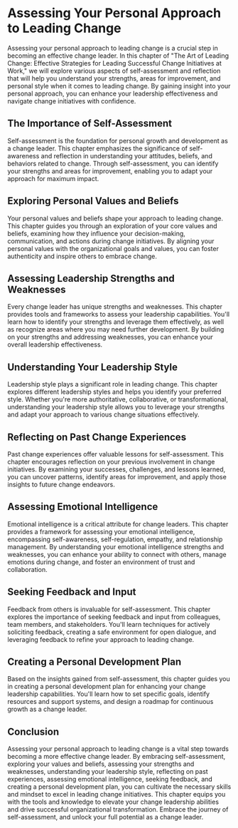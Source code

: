 Assessing Your Personal Approach to Leading Change
=============================================================

Assessing your personal approach to leading change is a crucial step in becoming an effective change leader. In this chapter of "The Art of Leading Change: Effective Strategies for Leading Successful Change Initiatives at Work," we will explore various aspects of self-assessment and reflection that will help you understand your strengths, areas for improvement, and personal style when it comes to leading change. By gaining insight into your personal approach, you can enhance your leadership effectiveness and navigate change initiatives with confidence.

The Importance of Self-Assessment
---------------------------------

Self-assessment is the foundation for personal growth and development as a change leader. This chapter emphasizes the significance of self-awareness and reflection in understanding your attitudes, beliefs, and behaviors related to change. Through self-assessment, you can identify your strengths and areas for improvement, enabling you to adapt your approach for maximum impact.

Exploring Personal Values and Beliefs
-------------------------------------

Your personal values and beliefs shape your approach to leading change. This chapter guides you through an exploration of your core values and beliefs, examining how they influence your decision-making, communication, and actions during change initiatives. By aligning your personal values with the organizational goals and values, you can foster authenticity and inspire others to embrace change.

Assessing Leadership Strengths and Weaknesses
---------------------------------------------

Every change leader has unique strengths and weaknesses. This chapter provides tools and frameworks to assess your leadership capabilities. You'll learn how to identify your strengths and leverage them effectively, as well as recognize areas where you may need further development. By building on your strengths and addressing weaknesses, you can enhance your overall leadership effectiveness.

Understanding Your Leadership Style
-----------------------------------

Leadership style plays a significant role in leading change. This chapter explores different leadership styles and helps you identify your preferred style. Whether you're more authoritative, collaborative, or transformational, understanding your leadership style allows you to leverage your strengths and adapt your approach to various change situations effectively.

Reflecting on Past Change Experiences
-------------------------------------

Past change experiences offer valuable lessons for self-assessment. This chapter encourages reflection on your previous involvement in change initiatives. By examining your successes, challenges, and lessons learned, you can uncover patterns, identify areas for improvement, and apply those insights to future change endeavors.

Assessing Emotional Intelligence
--------------------------------

Emotional intelligence is a critical attribute for change leaders. This chapter provides a framework for assessing your emotional intelligence, encompassing self-awareness, self-regulation, empathy, and relationship management. By understanding your emotional intelligence strengths and weaknesses, you can enhance your ability to connect with others, manage emotions during change, and foster an environment of trust and collaboration.

Seeking Feedback and Input
--------------------------

Feedback from others is invaluable for self-assessment. This chapter explores the importance of seeking feedback and input from colleagues, team members, and stakeholders. You'll learn techniques for actively soliciting feedback, creating a safe environment for open dialogue, and leveraging feedback to refine your approach to leading change.

Creating a Personal Development Plan
------------------------------------

Based on the insights gained from self-assessment, this chapter guides you in creating a personal development plan for enhancing your change leadership capabilities. You'll learn how to set specific goals, identify resources and support systems, and design a roadmap for continuous growth as a change leader.

Conclusion
----------

Assessing your personal approach to leading change is a vital step towards becoming a more effective change leader. By embracing self-assessment, exploring your values and beliefs, assessing your strengths and weaknesses, understanding your leadership style, reflecting on past experiences, assessing emotional intelligence, seeking feedback, and creating a personal development plan, you can cultivate the necessary skills and mindset to excel in leading change initiatives. This chapter equips you with the tools and knowledge to elevate your change leadership abilities and drive successful organizational transformation. Embrace the journey of self-assessment, and unlock your full potential as a change leader.
